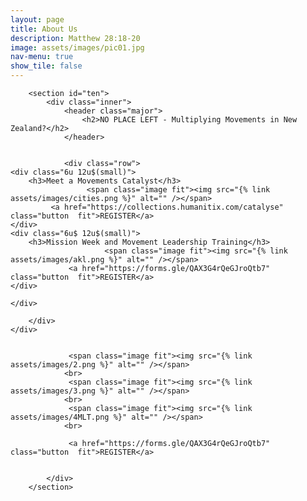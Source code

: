 ```yaml
---
layout: page
title: About Us
description: Matthew 28:18-20
image: assets/images/pic01.jpg
nav-menu: true
show_tile: false
---
```


<div id="main" class="alt">

        <section id="ten">
            <div class="inner">
                <header class="major">
                    <h2>NO PLACE LEFT - Multiplying Movements in New Zealand?</h2>
                </header>
				
				
				<div class="row">
	<div class="6u 12u$(small)">
		<h3>Meet a Movements Catalyst</h3>
					 <span class="image fit"><img src="{% link assets/images/cities.png %}" alt="" /></span>
			 <a href="https://collections.humanitix.com/catalyse" class="button  fit">REGISTER</a>
	</div>
	<div class="6u$ 12u$(small)">
		<h3>Mission Week and Movement Leadership Training</h3>
						 <span class="image fit"><img src="{% link assets/images/akl.png %}" alt="" /></span>
				 <a href="https://forms.gle/QAX3G4rQeGJroQtb7" class="button  fit">REGISTER</a>
	</div>
	
	</div>   
					
        </div>
    </div>
				

				 <span class="image fit"><img src="{% link assets/images/2.png %}" alt="" /></span>
				<br>
				 <span class="image fit"><img src="{% link assets/images/3.png %}" alt="" /></span>
				<br>
				 <span class="image fit"><img src="{% link assets/images/4MLT.png %}" alt="" /></span>
				<br>
				 
				 <a href="https://forms.gle/QAX3G4rQeGJroQtb7" class="button  fit">REGISTER</a>
				 

            </div>
        </section>

</div>